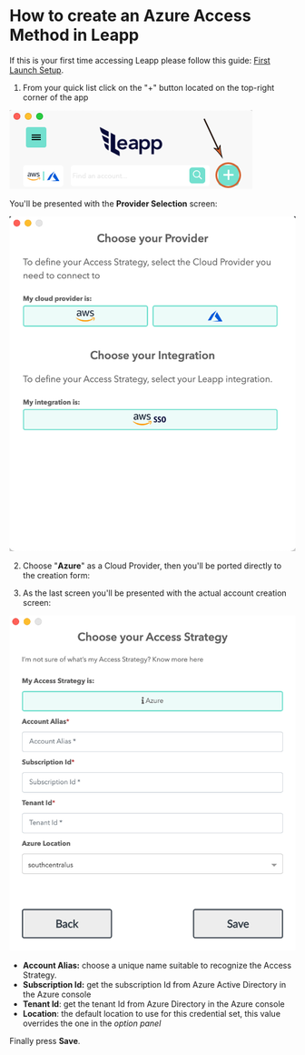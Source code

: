 # How to create an Azure Access Method in Leapp

If this is your first time accessing Leapp please follow this guide: [First Launch Setup](../first_access.md).

1) From your quick list click on the "+" button located on the top-right corner of the app

![](../../../images/tutorials/azure/SETUP_IN_LEAPP-1.png)

You'll be presented with the **Provider Selection** screen:

![](../../../images/tutorials/azure/SETUP_IN_LEAPP-2.png)

2) Choose "**Azure**" as a Cloud Provider, then you'll be ported directly to the creation form:

3) As the last screen you'll be presented with the actual account creation screen:

![](../../../images/tutorials/azure/SETUP_IN_LEAPP-3.png)

- **Account Alias:** choose a unique name suitable to recognize the Access Strategy.
- **Subscription Id:** get the subscription Id from Azure Active Directory in the Azure console
- **Tenant Id**: get the tenant Id from Azure Directory in the Azure console
- **Location**: the default location to use for this credential set, this value overrides the one in the *option panel*

Finally press **Save**.
